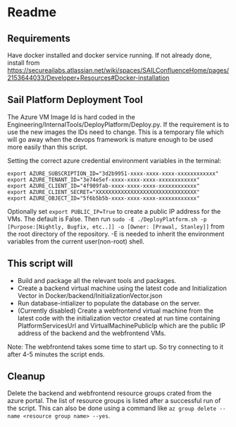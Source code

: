 # Readme

## Requirements
Have docker installed and docker service running. If not already done, install from https://secureailabs.atlassian.net/wiki/spaces/SAILConfluenceHome/pages/2153644033/Developer+Resources#Docker-installation

## Sail Platform Deployment Tool

The Azure VM Image Id is hard coded in the Engineering/InternalTools/DeployPlatform/Deploy.py. If the requirement is to use the new images the IDs need to change. This is a temporary file which will go away when the devops framework is mature enough to be used more easily than this script.

Setting the correct azure credential environment variables in the terminal:
```
export AZURE_SUBSCRIPTION_ID="3d2b9951-xxxx-xxxx-xxxx-xxxxxxxxxxxx"
export AZURE_TENANT_ID="3e74e5ef-xxxx-xxxx-xxxx-xxxxxxxxxxxx"
export AZURE_CLIENT_ID="4f909fab-xxxx-xxxx-xxxx-xxxxxxxxxxxx"
export AZURE_CLIENT_SECRET="XXXXXXXXXXXXXXXXXXXXXXXXXXXXXXXX"
export AZURE_OBJECT_ID="5f6b5b5b-xxxx-xxxx-xxxx-xxxxxxxxxxxx"
```
Optionally set `export PUBLIC_IP=True` to create a public IP address for the VMs. The default is False.
Then run `sudo -E ./DeployPlatform.sh -p [Purpose:[Nightly, Bugfix, etc..]] -o [Owner: [Prawal, Stanley]]` from the root directory of the repository.
-E is needed to inherit the environment variables from the current user(non-root) shell.

## This script will
- Build and package all the relevant tools and packages.
- Create a backend virtual machine using the latest code and Initialization Vector in Docker/backend/InitializationVector.json
- Run database-intializer to populate the database on the server.
- (Currently disabled) Create a webfrontend virtual machine from the latest code with the initialization vector created at run time containing PlatformServicesUrl and VirtualMachinePublicIp which are the public IP address of the backend and the webfrontend VMs.

Note: The webfrontend takes some time to start up. So try connecting to it after 4-5 minutes the script ends.

## Cleanup
Delete the backend and webfrontend resource groups crated from the azure portal. The list of resource groups is listed after a successful run of the script.
This can also be done using a command like `az group delete --name <resource group name> --yes`.

